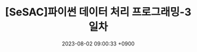 ---
layout: post
title: "[SeSAC]파이썬 데이터 처리 프로그래밍-3일차"
date: 2023-08-02 09:00:33 +0900
categories: [SeSAC,파이썬 데이터 처리 프로그래밍]
tags: []
---